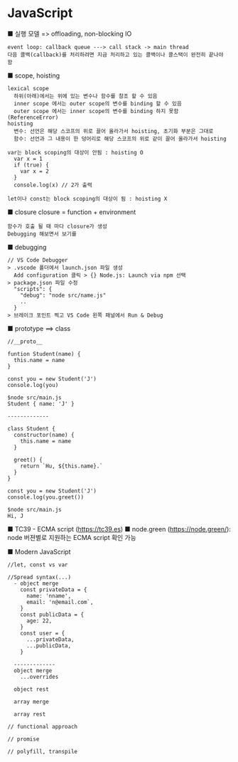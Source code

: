 
# JavaScript

■ 실행 모델 => offloading, non-blocking IO
  ```
  event loop: callback queue ---> call stack -> main thread
  다음 콜백(callback)를 처리하려면 지금 처리하고 있는 콜백이나 콜스택이 완전히 끝나야 함
  ```
  
■ scope, hoisting
  ```
  lexical scope
    하위(아래)에서는 위에 있는 변수나 함수를 참조 할 수 있음
    inner scope 에서는 outer scope의 변수를 binding 할 수 있음
    outer scope 에서는 inner scope의 변수를 binding 하지 못함 (ReferenceError)
  hoisting
    변수: 선언은 해당 스코프의 위로 끌어 올라가서 hoisting, 초기화 부분은 그대로
    함수: 선언과 그 내용이 한 덩어리로 해당 스코프의 위로 같이 끌어 올라가서 hoisting
    
  var는 block scoping의 대상이 안됨 : hoisting O 
    var x = 1
    if (true) {
      var x = 2
    }
    console.log(x) // 2가 출력
    
  let이나 const는 block scoping의 대상이 됨 : hoisting X
  ```
  
■ closure
  closure = function + environment
  ```
  함수가 호출 될 때 마다 closure가 생성
  Debugging 해보면서 보기를
  ```
■ debugging
  ```
  // VS Code Debugger
  > .vscode 폴더에서 launch.json 파일 생성
    Add configuration 클릭 > {} Node.js: Launch via npm 선택
  > package.json 파일 수정
    "scripts": {
      "debug": "node src/name.js"
      ..
    }
  > 브레이크 포인트 찍고 VS Code 왼쪽 패널에서 Run & Debug 
  ```

■ prototype ==> class
  ```
  //__proto__
  
  funtion Student(name) {
    this.name = name
  }
  
  const you = new Student('J')
  console.log(you)
  
  $node src/main.js
  Student { name: 'J' }
  
  -------------
  
  class Student {
    constructor(name) {
      this.name = name
    }
    
    greet() {
      return `Hu, ${this.name}.`
    }
  }
  
  const you = new Student('J')
  console.log(you.greet())
  
  $node src/main.js
  Hi, J
  
  ```
  
■ TC39 - ECMA script (https://tc39.es)
■ node.green (https://node.green/): node 버젼별로 지원하는 ECMA script 확인 가능 

■ Modern JavaScript
  ```
  //let, const vs var
  
  //Spread syntax(...)
    - object merge
      const privateData = {
        name: 'nname',
        email: 'n@email.com`,
      }
      const publicData = {
        age: 22,
      }
      const user = {
        ...privateData,
        ...publicData,
      }
      
    -------------
    object merge    
      ...overrides
    
    object rest
    
    array merge
    
    array rest
  
  // functional approach
  
  // promise
  
  // polyfill, transpile
  
  ```


